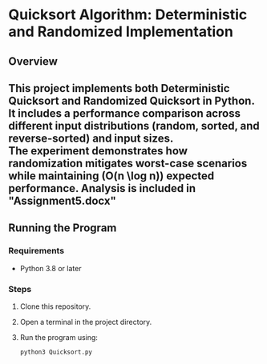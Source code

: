 # Quicksort Algorithm: Deterministic and Randomized Implementation

## Overview

This project implements both **Deterministic Quicksort** and **Randomized Quicksort** in Python.  
It includes a performance comparison across different input distributions (random, sorted, and reverse-sorted) and input sizes.  
The experiment demonstrates how randomization mitigates worst-case scenarios while maintaining \(O(n \log n)\) expected performance.
Analysis is included in "Assignment5.docx"
---

## Running the Program

### Requirements
- Python 3.8 or later  

### Steps

1. Clone this repository.
2. Open a terminal in the project directory.  
3. Run the program using:

   ```bash
   python3 Quicksort.py
   ```
